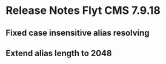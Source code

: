 # Release Notes Flyt CMS 7.9.18
## Fixed case insensitive alias resolving
## Extend alias length to 2048

